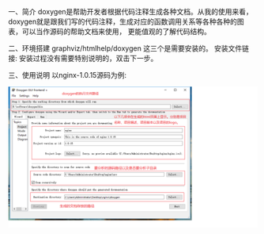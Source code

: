 一、简介
  doxygen是帮助开发者根据代码注释生成各种文档。从我的使用来看，doxygen就是跟我们写的代码注释，生成对应的函数调用关系等各种各种的图表，可以当作源码的帮助文档来使用，
  更能值观的了解代码结构。

二、环境搭建
  graphviz/htmlhelp/doxygen 这三个是需要安装的。
  安装文件链接:
  安装过程没有需要特别说明的，双击下一步。

三、使用说明
  以nginx-1.0.15源码为例:
  
  ![这里写图片描述](https://github.com/sam6666666/Document/blob/master/doxygen/image/setting.png)
